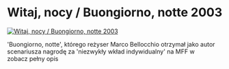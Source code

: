 Witaj, nocy / Buongiorno, notte 2003 
=============
[![Witaj, nocy / Buongiorno, notte 2003 ](http://vidos.pl/images/player.gif)](http://vidos.pl/witaj-nocy-buongiorno-notte-2003)

 'Buongiorno, notte', którego reżyser Marco Bellocchio otrzymał jako autor scenariusza nagrodę za 'niezwykły wkład indywidualny' na MFF w zobacz pełny opis

